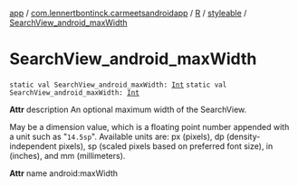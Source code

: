 [app](../../../index.md) / [com.lennertbontinck.carmeetsandroidapp](../../index.md) / [R](../index.md) / [styleable](index.md) / [SearchView_android_maxWidth](./-search-view_android_max-width.md)

# SearchView_android_maxWidth

`static val SearchView_android_maxWidth: `[`Int`](https://kotlinlang.org/api/latest/jvm/stdlib/kotlin/-int/index.html)
`static val SearchView_android_maxWidth: `[`Int`](https://kotlinlang.org/api/latest/jvm/stdlib/kotlin/-int/index.html)

**Attr**
description An optional maximum width of the SearchView.

May be a dimension value, which is a floating point number appended with a unit such as "`14.5sp`". Available units are: px (pixels), dp (density-independent pixels), sp (scaled pixels based on preferred font size), in (inches), and mm (millimeters).

**Attr**
name android:maxWidth

